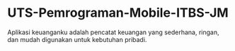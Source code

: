 # UTS-Pemrograman-Mobile-ITBS-JM
 Aplikasi keuanganku adalah  pencatat keuangan yang sederhana, ringan,  dan mudah digunakan untuk kebutuhan pribadi. 
